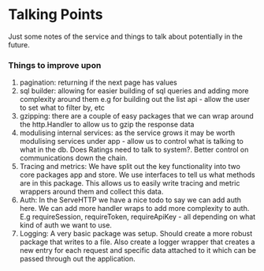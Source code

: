 # Talking Points

Just some notes of the service and things to talk about potentially in the future.

### Things to improve upon
1. pagination: 
    returning if the next page has values 
2. sql builder: 
    allowing for easier building of sql queries and adding more complexity around them e.g 
    for building out the list api - allow the user to set what to filter by, etc
3. gzipping:
    there are a couple of easy packages that we can wrap around the http.Handler to allow us to 
    gzip the response data
4.  modulising internal services:
    as the service grows it may be worth modulising services under app - allow us to control what is
    talking to what in the db. Does Ratings need to talk to system?. Better control on communications 
    down the chain.
5. Tracing and metrics:
    We have split out the key functionality into two core packages app and store. We use interfaces to 
    tell us what methods are in this package. This allows us to easily write tracing and metric wrappers
    around them and collect this data.
6. Auth:
    In the ServeHTTP we have a nice todo to say we can add auth here. We can add more handler wraps to add more
    complexity to auth. E.g requireSession, requireToken, requireApiKey - all depending on what kind of auth 
    we want to use.
7. Logging: 
    A very basic package was setup. Should create a more robust package that writes to a file. Also create a logger wrapper
    that creates a new entry for each request and specific data attached to it which can be passed through out the application.
